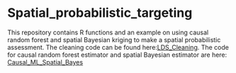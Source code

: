 # Spatial_probabilistic_targeting
This repository contains R functions and an example on using causal random forest and spatial Bayesian kriging to make a spatial probabilistic assessment. The cleaning code can be found here:<a href="https://htmlpreview.github.io/?https://github.com/EiA2030-ex-ante/CausalML_SpatialBayes_Model/blob/main/LDS_cleaning_wheat_public.html" target="_blank">LDS_Cleaning</a>. The code for causal random forest estimator and spatial Bayesian estimator are here: <a href="https://eia2030-ex-ante.github.io/CausalML_SpatialBayes_Model/" target="_blank"> Causal_ML_Spatial_Bayes</a>
